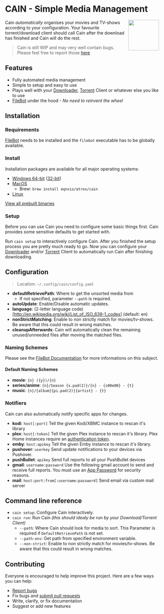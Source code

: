 # CAIN - Simple Media Management
[<img src="https://files.atrox.me/selif/scroll.png" align="right" width="100">](https://github.com/Atrox/cain)

Cain *automatically* organises your movies and TV-shows according to your configuration.
Your favourite torrent/download client should call Cain after the download has finished and Cain will do the rest.

> Cain is still WIP and may very well contain bugs. Please feel free to report those [here][issues]

## Features
- Fully automated media management
- Simple to setup and easy to use
- Plays well with your [Downloader][download-client], [Torrent][torrent-client] Client or whatever else you like to use
- [FileBot][filebot] under the hood - *No need to reinvent the wheel*

## Installation

### Requirements
[FileBot][filebot] needs to be installed and the `filebot` executable has to be globally available.

### Install
Installation packages are available for all major operating systems:
- [Windows 64-bit][dl-win-64] ([32-bit][dl-win-32])
- [MacOS][dl-mac]
    - Brew: `brew install eqnxio/atrox/cain`
- [Linux][dl-linux]

[View all prebuilt binaries][dl-page]

### Setup
Before you can use Cain you need to configure some basic things first. Cain provides some sensitive defaults to get started with.

Run `cain setup` to interactively configure Cain. After you finished the setup process you are pretty much ready to go.
Now you can configure your [Downloader][download-client] and/or [Torrent][torrent-client] Client to automatically run Cain after finishing downloading.

## Configuration
> Location: `~/.config/cain/config.yaml`

- **defaultRetrievePath**: Where to get the unsorted media from
    - If not specified, parameter `--path` is required.
- **autoUpdate**: Enable/Disable automatic updates.
- **language**: (2-letter language code)[http://en.wikipedia.org/wiki/List_of_ISO_639-1_codes] (default: en)
- **nonStrictMatching**: Enable to non strictly match for movies/tv-shows. Be aware that this could result in wrong matches.
- **cleanupAfterwards**: Cain will automatically clean the remaining unused/unneeded files after moving the matched files.

### Naming Schemes
Please see the [FileBot Documentation][filebot-naming] for more informations on this subject.

#### Default Naming Schemes
- **movie**: `{n} ({y})/{n}`
- **series/anime**: `{n}/Season {s.pad(2)}/{n} - {s00e00} - {t}`
- **music**: `{n}/{album}{pi.pad(2)}{artist} - {t}`

### Notifiers
Cain can also automatically notify specific apps for changes.

- **kodi**: `host[:port]` Tell the given Kodi/XBMC instance to rescan it's library
- **plex**: `host[:token]` Tell the given Plex instance to rescan it's library. Plex Home instances require an [authentication token](https://support.plex.tv/hc/en-us/articles/204059436-Finding-your-account-token-X-Plex-Token).
- **emby**: `host:apikey` Tell the given Emby instance to rescan it's library.
- **pushover**: `userkey` Send update notifications to your devices via Pushover.
- **pushBullet**: `apikey` Send full reports to all your PushBullet devices
- **gmail**: `username:password` Use the following gmail account to send and receive full reports. You must use an [App Password](https://support.google.com/accounts/answer/185833?hl=en) for security reasons.
- **mail**: `host:port:from[:username:password]` Send email via custom mail server

## Command line reference
- `cain setup`: Configure Cain interactively.
- `cain run`: Run Cain *(this should idealy be run by your Download/Torrent Client)*
    - `--path`: Where Cain should look for media to sort. This Parameter is required if `DefaultRetrievePath` is not set.
    - `--path-env`: Get path from specified environment variable.
    - `--non-strict`: Enable to non strictly match for movies/tv-shows. Be aware that this could result in wrong matches.

## Contributing

Everyone is encouraged to help improve this project. Here are a few ways you can help:

- [Report bugs][issues]
- Fix bugs and [submit pull requests][pulls]
- Write, clarify, or fix documentation
- Suggest or add new features

[dl-win-64]: https://bin.equinox.io/c/Dyvh1T2kPn/cain-stable-windows-amd64.msi
[dl-win-32]: https://bin.equinox.io/c/Dyvh1T2kPn/cain-stable-windows-386.msi
[dl-mac]: https://bin.equinox.io/c/Dyvh1T2kPn/cain-stable-darwin-amd64.pkg
[dl-linux]: https://dl.equinox.io/atrox/cain/stable
[dl-page]: https://dl.equinox.io/atrox/cain/stable

[filebot]: http://www.filebot.net/
[filebot-naming]: http://www.filebot.net/naming.html

[download-client]: https://github.com/Atrox/cain/wiki/Download-Clients
[torrent-client]: https://github.com/Atrox/cain/wiki/Torrent-Clients

[issues]: https://github.com/atrox/cain/issues
[pulls]: https://github.com/atrox/cain/pulls